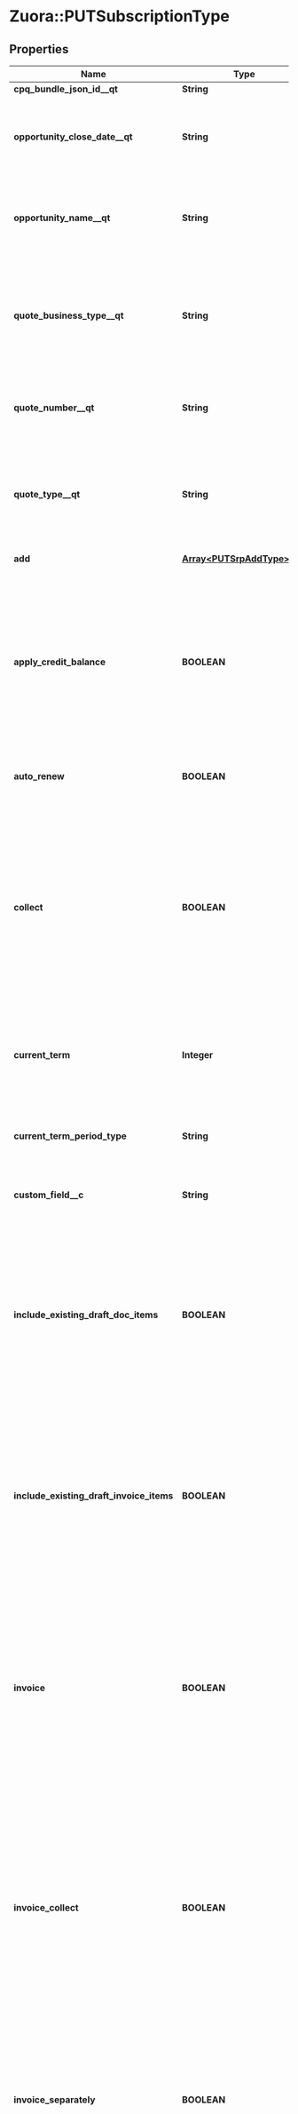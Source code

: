 # Zuora::PUTSubscriptionType

## Properties
Name | Type | Description | Notes
------------ | ------------- | ------------- | -------------
**cpq_bundle_json_id__qt** | **String** |  | [optional] 
**opportunity_close_date__qt** | **String** | The closing date of the Opportunity. This field is populated when the subscription originates from Zuora Quotes.  This field is used only for reporting subscription metrics.    | [optional] 
**opportunity_name__qt** | **String** | The unique identifier of the Opportunity. This field is populated when the subscription originates from Zuora Quotes.  This field is used only for reporting subscription metrics.    | [optional] 
**quote_business_type__qt** | **String** | The specific identifier for the type of business transaction the Quote represents such as &#x60;New&#x60;, &#x60;Upsell&#x60;, &#x60;Downsell&#x60;, &#x60;Renewal&#x60;, or &#x60;Churn&#x60;. This field is populated when the subscription originates from Zuora Quotes.            This field is used only for reporting subscription metrics.    | [optional] 
**quote_number__qt** | **String** | The unique identifier of the Quote. This field is populated when the subscription originates from Zuora Quotes.            This field is used only for reporting subscription metrics.    | [optional] 
**quote_type__qt** | **String** | The Quote type that represents the subscription lifecycle stage such as &#x60;New&#x60;, &#x60;Amendment&#x60;, &#x60;Renew&#x60;, or &#x60;Cancel&#x60;. This field is populated when the subscription originates from Zuora Quotes.            This field is used only for reporting subscription metrics.    | [optional] 
**add** | [**Array&lt;PUTSrpAddType&gt;**](PUTSrpAddType.md) | Container for adding one or more rate plans.  | [optional] 
**apply_credit_balance** | **BOOLEAN** | Applies a credit balance to an invoice.  If the value is &#x60;true&#x60;, the credit balance is applied to the invoice. If the value is &#x60;false&#x60;, no action is taken.   To view the credit balance adjustment, retrieve the details of the invoice using the Get Invoices method.  Prerequisite: &#x60;invoice&#x60; must be &#x60;true&#x60;.   **Note:**    - If you are using the field &#x60;invoiceCollect&#x60; rather than the field &#x60;invoice&#x60;, the &#x60;invoiceCollect&#x60; value must be &#x60;true&#x60;.   - This field is deprecated if you have the Advanced AR Settlement feature enabled.  | [optional] 
**auto_renew** | **BOOLEAN** | If &#x60;true&#x60;, this subscription automatically renews at the end of the subscription term. Default is &#x60;false&#x60;.  | [optional] 
**collect** | **BOOLEAN** | Collects an automatic payment for a subscription. The collection generated in this operation is only for this subscription, not for the entire customer account. If the value is &#x60;true&#x60;, the automatic payment is collected. If the value is &#x60;false&#x60;, no action is taken.  The default value is false.  **Prerequisite:** &#x60;invoice&#x60; must be &#x60;true&#x60;.  **Note:** This field is in Zuora REST API version control. Supported minor versions are 196.0 or later. To use this field in the method, you must set the &#x60;zuora-version&#x60; parameter to the minor version number in the request header.   | [optional] 
**current_term** | **Integer** | The length of the period for the current subscription term. If &#x60;termType&#x60; is &#x60;TERMED&#x60;, this field is required and must be greater than &#x60;0&#x60;. If &#x60;termType&#x60; is &#x60;EVERGREEN&#x60;, this value is ignored. Default is &#x60;0&#x60;.  | [optional] 
**current_term_period_type** | **String** | The period type for the current subscription term.  This field is used with the &#x60;CurrentTerm&#x60; field to specify the current subscription term.  Values are:  * &#x60;Month&#x60; (default) * &#x60;Year&#x60; * &#x60;Day&#x60; * &#x60;Week&#x60;  | [optional] 
**custom_field__c** | **String** | Any custom fields defined for this object. The custom field name is case-sensitive.  | [optional] 
**include_existing_draft_doc_items** | **BOOLEAN** | Specifies whether to include draft invoice items in subscription previews. Values are:  * &#x60;true&#x60; (default). Includes draft invoice items in the preview result. * &#x60;false&#x60;. Excludes draft invoice items in the preview result.  **Note:** This field is in Zuora REST API version control. Supported minor versions are 207.0 or later. To use this field in the method, you must set the **zuora-version** parameter to the minor version number in the request header. See [Zuora REST API Versions](https://www.zuora.com/developer/api-reference/#section/API-Versions) for more information.  | [optional] 
**include_existing_draft_invoice_items** | **BOOLEAN** | Specifies whether to include draft invoice items in subscription previews. Values are:  * &#x60;true&#x60; (default). Includes draft invoice items in the preview result. * &#x60;false&#x60;. Excludes draft invoice items in the preview result.  **Note:** This field is in Zuora REST API version control. Supported minor versions are 186.0, 187.0, 188.0, 189.0, and 196.0. See [Zuora REST API Versions](https://www.zuora.com/developer/api-reference/#section/API-Versions) for more information.  | [optional] 
**invoice** | **BOOLEAN** | **Note:** This field has been replaced by the &#x60;runBilling&#x60; field. The &#x60;invoice&#x60; field is only available for backward compatibility.   Creates an invoice for a subscription. The invoice generated in this operation is only for this subscription, not for the entire customer account.   If the value is &#x60;true&#x60;, an invoice is created. If the value is &#x60;false&#x60;, no action is taken. The default value is &#x60;false&#x60;.    This field is in Zuora REST API version control. Supported minor versions are &#x60;196.0&#x60; and &#x60;207.0&#x60;. To use this field in the method, you must set the zuora-version parameter to the minor version number in the request header.   | [optional] 
**invoice_collect** | **BOOLEAN** | **Note:** This field has been replaced by the &#x60;invoice&#x60; field and the &#x60;collect&#x60; field. &#x60;invoiceCollect&#x60; is available only for backward compatibility.  If &#x60;true&#x60;, an invoice is generated and payment collected automatically during the subscription process. If &#x60;false&#x60; (default), no invoicing or payment takes place.  The invoice generated in this operation is only for this subscription, not for the entire customer account.  This field is in Zuora REST API version control. Supported minor versions are 186.0, 187.0, 188.0, 189.0, and 196.0.  | [optional] 
**invoice_separately** | **BOOLEAN** | Separates a single subscription from other subscriptions and invoices the charge independently.   If the value is &#x60;true&#x60;, the subscription is billed separately from other subscriptions. If the value is &#x60;false&#x60;, the subscription is included with other subscriptions in the account invoice.  The default value is &#x60;false&#x60;. Prerequisite: The default subscription setting Enable Subscriptions to be Invoiced Separately must be set to Yes.  | [optional] 
**invoice_target_date** | **Date** | **Note:** This field has been replaced by the &#x60;targetDate&#x60; field. The &#x60;invoiceTargetDate&#x60; field is only available for backward compatibility.   Date through which to calculate charges if an invoice is generated, as yyyy-mm-dd. Default is current date.   This field is in Zuora REST API version control. Supported minor versions are &#x60;207.0&#x60; and earlier.    | [optional] 
**notes** | **String** | String of up to 500 characters.  | [optional] 
**preview** | **BOOLEAN** | If &#x60;true&#x60; the update is made in preview mode. The default setting is &#x60;false&#x60;.  | [optional] 
**preview_type** | **String** | The type of preview you will receive.   This field is in Zuora REST API version control. The supported values of this field depend on the REST API minor version you specified in the request header.   * If you do not specify the REST API minor version or specify the minor version number to one of following values in the request header:     * 186.0   * 187.0   * 188.0   * 189.0   * 196.0       The following values are supported in the **previewType** field:    * InvoiceItem   * ChargeMetrics   * InvoiceItemChargeMetrics      The default value is InvoiceItem.  * If you specify the REST API minor version to 207.0 or later in the request header, the following values are supported in the **previewType** field:    - LegalDoc   - ChargeMetrics   - LegalDocChargeMetrics    The default value is LegalDoc.  See [Zuora REST API Versions](https://www.zuora.com/developer/api-reference/#section/API-Versions) for more information.  | [optional] 
**remove** | [**Array&lt;PUTSrpRemoveType&gt;**](PUTSrpRemoveType.md) | Container for removing one or more rate plans.  | [optional] 
**renewal_setting** | **String** | Specifies whether a termed subscription will remain &#x60;TERMED&#x60; or change to &#x60;EVERGREEN&#x60; when it is renewed.   Values are:  * &#x60;RENEW_WITH_SPECIFIC_TERM&#x60; (default) * &#x60;RENEW_TO_EVERGREEN&#x60;  | [optional] 
**renewal_term** | **Integer** | The length of the period for the subscription renewal term. Default is &#x60;0&#x60;.  | [optional] 
**renewal_term_period_type** | **String** |  The period type for the subscription renewal term.  This field is used with the &#x60;renewalTerm&#x60; field to specify the subscription renewal term.  Values are:  * &#x60;Month&#x60; (default) * &#x60;Year&#x60; * &#x60;Day&#x60; * &#x60;Week&#x60;  | [optional] 
**run_billing** | **BOOLEAN** | Creates an invoice for a subscription. If you have the Advanced AR Settlement feature enabled, a credit memo might also be created based on the [invoice and credit memo generation rule](https://knowledgecenter.zuora.com/CB_Billing/Advanced_AR_Settlement/Credit_and_Debit_Memos/Rules_for_Generating_Invoices_and_Credit_Memos).     The billing documents generated in this operation is only for this subscription, not for the entire customer account.   Possible values:  - &#x60;true&#x60;: An invoice is created. If you have the Advanced AR Settlement feature enabled, a credit memo might also be created.   - &#x60;false&#x60;: No invoice is created.   **Note:** This field is in Zuora REST API version control. Supported minor versions are &#x60;211.0&#x60; or later. To use this field in the method, you must set the &#x60;zuora-version&#x60; parameter to the minor version number in the request header.  | [optional] [default to false]
**target_date** | **Date** | Date through which to calculate charges if an invoice or a credit memo is generated, as yyyy-mm-dd. Default is current date.   **Note:** The credit memo is only available if you have the Avdanced AR Settlement feature enabled.   This field is in Zuora REST API version control. Supported minor versions are &#x60;211.0&#x60; and later. To use this field in the method, you must set the  &#x60;zuora-version&#x60; parameter to the minor version number in the request header.  | [optional] 
**term_start_date** | **Date** | Date the subscription term begins, as yyyy-mm-dd. If this is a renewal subscription, this date is different from the subscription start date.   | [optional] 
**term_type** | **String** | Possible values are: &#x60;TERMED&#x60;, &#x60;EVERGREEN&#x60;.  | [optional] 
**update** | [**Array&lt;PUTSrpUpdateType&gt;**](PUTSrpUpdateType.md) | Container for updating one or more rate plans.  | [optional] 


